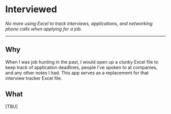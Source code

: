 # Interviewed

_No more using Excel to track interviews, applications, and networking phone calls when applying for a job._

---

## Why

When I was job hunting in the past, I would open up a clunky Excel file to keep track of application deadlines, people I've spoken to at companies, and any other notes I had. This app serves as a replacement for that interview tracker Excel file.

## What

[TBU]
